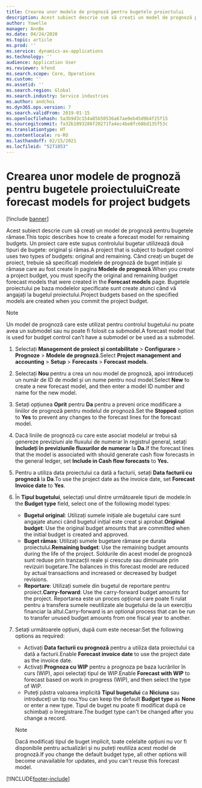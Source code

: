 ```yaml
---
title: Crearea unor modele de prognoză pentru bugetele proiectului
description: Acest subiect descrie cum să creați un model de prognoză pentru bugetele rămase.
author: Yowelle
manager: AnnBe
ms.date: 04/24/2020
ms.topic: article
ms.prod: ''
ms.service: dynamics-ax-applications
ms.technology: ''
audience: Application User
ms.reviewer: kfend
ms.search.scope: Core, Operations
ms.custom: ''
ms.assetid: ''
ms.search.region: Global
ms.search.industry: Service industries
ms.author: andchoi
ms.dyn365.ops.version: 7
ms.search.validFrom: 2019-01-15
ms.openlocfilehash: 5a3b9d3c154a85b50536a67ae0eb45d9b4f25f15
ms.sourcegitcommit: fa32b1893286f20271fa4ec4be8fc68bd135f53c
ms.translationtype: HT
ms.contentlocale: ro-RO
ms.lasthandoff: 02/15/2021
ms.locfileid: "5271053"
---
```

# <a name="create-forecast-models-for-project-budgets"></a><span data-ttu-id="a71de-103">Crearea unor modele de prognoză pentru bugetele proiectului</span><span class="sxs-lookup"><span data-stu-id="a71de-103">Create forecast models for project budgets</span></span> 

[!include [banner](../includes/banner.md)]

<span data-ttu-id="a71de-104">Acest subiect descrie cum să creați un model de prognoză pentru bugetele rămase.</span><span class="sxs-lookup"><span data-stu-id="a71de-104">This topic describes how to create a forecast model for remaining budgets.</span></span> <span data-ttu-id="a71de-105">Un proiect care este supus controlului bugetar utilizează două tipuri de bugete: original și rămas.</span><span class="sxs-lookup"><span data-stu-id="a71de-105">A project that is subject to budget control uses two types of budgets: original and remaining.</span></span> <span data-ttu-id="a71de-106">Când creați un buget de proiect, trebuie să specificați modelele de prognoză de buget inițiale și rămase care au fost create în pagina **Modele de prognoză**.</span><span class="sxs-lookup"><span data-stu-id="a71de-106">When you create a project budget, you must specify the original and remaining budget forecast models that were created in the **Forecast models** page.</span></span> <span data-ttu-id="a71de-107">Bugetele proiectului pe baza modelelor specificate sunt create atunci când vă angajați la bugetul proiectului.</span><span class="sxs-lookup"><span data-stu-id="a71de-107">Project budgets based on the specified models are created when you commit the project budget.</span></span>

> [!NOTE]
> <span data-ttu-id="a71de-108">Un model de prognoză care este utilizat pentru controlul bugetului nu poate avea un submodel sau nu poate fi folosit ca submodel.</span><span class="sxs-lookup"><span data-stu-id="a71de-108">A forecast model that is used for budget control can’t have a submodel or be used as a submodel.</span></span>

1. <span data-ttu-id="a71de-109">Selectați **Management de proiect și contabilitate** > **Configurare** > **Prognoze**  > **Modele de prognoză**.</span><span class="sxs-lookup"><span data-stu-id="a71de-109">Select **Project management and accounting** > **Setup** > **Forecasts**  > **Forecast models**.</span></span>
2. <span data-ttu-id="a71de-110">Selectați **Nou** pentru a crea un nou model de prognoză, apoi introduceți un număr de ID de model și un nume pentru noul model.</span><span class="sxs-lookup"><span data-stu-id="a71de-110">Select **New** to create a new forecast model, and then enter a model ID number and name for the new model.</span></span> 
3. <span data-ttu-id="a71de-111">Setați opțiunea **Oprit** pentru **Da** pentru a preveni orice modificare a liniilor de prognoză pentru modelul de prognoză.</span><span class="sxs-lookup"><span data-stu-id="a71de-111">Set the **Stopped** option to **Yes** to prevent any changes to the forecast lines for the forecast model.</span></span> 
4. <span data-ttu-id="a71de-112">Dacă liniile de prognoză cu care este asociat modelul ar trebui să genereze previziuni ale fluxului de numerar în registrul general, setați **Includeți în previziunile fluxurilor de numerar** la **Da.**</span><span class="sxs-lookup"><span data-stu-id="a71de-112">If the forecast lines that the model is associated with should generate cash flow forecasts in the general ledger, set **Include in Cash flow forecasts** to **Yes.**</span></span> 
5. <span data-ttu-id="a71de-113">Pentru a utiliza data proiectului ca dată a facturii, setați **Data facturii cu prognoză** la **Da**.</span><span class="sxs-lookup"><span data-stu-id="a71de-113">To use the project date as the invoice date, set **Forecast Invoice date** to **Yes**.</span></span> 
6. <span data-ttu-id="a71de-114">În **Tipul bugetului**, selectați unul dintre următoarele tipuri de modele:</span><span class="sxs-lookup"><span data-stu-id="a71de-114">In the **Budget type** field, select one of the following model types:</span></span>

   - <span data-ttu-id="a71de-115">**Bugetul original**: Utilizați sumele inițiale ale bugetului care sunt angajate atunci când bugetul inițial este creat și aprobat.</span><span class="sxs-lookup"><span data-stu-id="a71de-115">**Original budget**: Use the original budget amounts that are committed when the initial budget is created and approved.</span></span>
   - <span data-ttu-id="a71de-116">**Buget rămas**: Utilizați sumele bugetare rămase pe durata proiectului.</span><span class="sxs-lookup"><span data-stu-id="a71de-116">**Remaining budget**: Use the remaining budget amounts during the life of the project.</span></span> <span data-ttu-id="a71de-117">Soldurile din acest model de prognoză sunt reduse prin tranzacții reale și crescute sau diminuate prin revizuiri bugetare.</span><span class="sxs-lookup"><span data-stu-id="a71de-117">The balances in this forecast model are reduced by actual transactions and increased or decreased by budget revisions.</span></span>
   - <span data-ttu-id="a71de-118">**Reportare**: Utilizați sumele din bugetul de reportare pentru proiect.</span><span class="sxs-lookup"><span data-stu-id="a71de-118">**Carry-forward**: Use the carry-forward budget amounts for the project.</span></span> <span data-ttu-id="a71de-119">Reportarea este un proces opțional care poate fi rulat pentru a transfera sumele neutilizate ale bugetului de la un exercițiu financiar la altul.</span><span class="sxs-lookup"><span data-stu-id="a71de-119">Carry-forward is an optional process that can be run to transfer unused budget amounts from one fiscal year to another.</span></span>

7. <span data-ttu-id="a71de-120">Setați următoarele opțiuni, după cum este necesar:</span><span class="sxs-lookup"><span data-stu-id="a71de-120">Set the following options as required:</span></span>

   - <span data-ttu-id="a71de-121">Activați **Data facturii cu prognoză** pentru a utiliza data proiectului ca dată a facturii.</span><span class="sxs-lookup"><span data-stu-id="a71de-121">Enable **Forecast invoice date** to use the project date as the invoice date.</span></span>
   - <span data-ttu-id="a71de-122">Activați **Prognoza cu WIP** pentru a prognoza pe baza lucrărilor în curs (WIP), apoi selectați tipul de WIP.</span><span class="sxs-lookup"><span data-stu-id="a71de-122">Enable **Forecast with WIP** to forecast based on work in progress (WIP), and then select the type of WIP.</span></span> 
   - <span data-ttu-id="a71de-123">Puteți păstra valoarea implicită **Tipul bugetului** ca **Niciuna** sau introduceți un tip nou.</span><span class="sxs-lookup"><span data-stu-id="a71de-123">You can keep the default **Budget type** as **None** or enter a new type.</span></span> <span data-ttu-id="a71de-124">Tipul de buget nu poate fi modificat după ce schimbați o înregistrare.</span><span class="sxs-lookup"><span data-stu-id="a71de-124">The budget type can't be changed after you change a record.</span></span>     
    > [!NOTE]
    > <span data-ttu-id="a71de-125">Dacă modificați tipul de buget implicit, toate celelalte opțiuni nu vor fi disponibile pentru actualizări și nu puteți reutiliza acest model de prognoză.</span><span class="sxs-lookup"><span data-stu-id="a71de-125">If you change the default budget type, all other options will become unavailable for updates, and you can't reuse this forecast model.</span></span> 
   


 



[!INCLUDE[footer-include](../includes/footer-banner.md)]